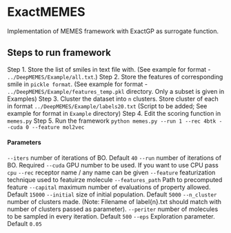 # ExactMEMES 

Implementation of MEMES framework with ExactGP as surrogate function.

## Steps to run framework
Step 1. Store the list of smiles in text file with. (See example for format - `../DeepMEMES/Example/all.txt`.)
Step 2. Store the features of corresponding smile in `pickle format`. (See example for format - `../DeepMEMES/Example/features_temp.pkl` directory. Only a subset is given in Examples)
Step 3. Cluster the dataset into `n` clusters. Store cluster of each in format `../DeepMEMES/Example/labels20.txt` (Script to be added; See example for format in `Example` directory)
Step 4. Edit the scoring function in `memes.py`
Step 5. Run the framework
        `python memes.py --run 1 --rec 4btk --cuda 0 --feature mol2vec` 
#### Parameters
   `--iters` number of iterations of BO. Default `40`
   `--run`   number of iterations of BO. Required
   `--cuda`  GPU number to be used. If you want to use CPU pass `cpu`
   `--rec`  receptor name / any name can be given
   `--feature` featurization technique used to featuirze molecule
   `--features_path` Path to precomputed feature
   `--capital` maximum number of evaluations of property allowed. Default `15000`
   `--initial` size of initial population. Default `5000`
   `--n_cluster` number of clusters made. (Note: Filename of label{n}.txt should match with number of clusters passed as parameter).
   `--periter` number of molecules to be sampled in every iteration. Default `500`
   `--eps` Exploration parameter. Default `0.05`

